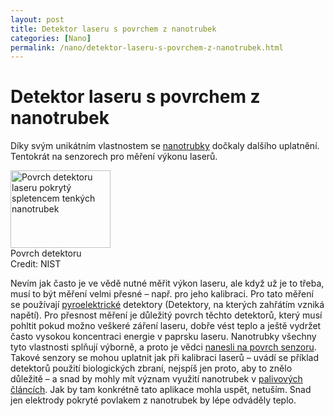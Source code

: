 ```yaml
---
layout: post
title: Detektor laseru s povrchem z nanotrubek
categories: [Nano]
permalink: /nano/detektor-laseru-s-povrchem-z-nanotrubek.html
---
```

# Detektor laseru s povrchem z nanotrubek

Díky svým unikátním vlastnostem se [nanotrubky](http://www.techblog.cz/nano/nanotubes-nanotrubky.html) dočkaly dalšího uplatnění. Tentokrát na senzorech pro měření výkonu laserů.

<div class="obry"><div class="leftbox"><img alt="Povrch detektoru laseru pokrytý spletencem tenkých nanotrubek" height="124" src="http://www.techblog.cz/images/detektor-laseru-povrch.jpg" width="160"/></div>Povrch detektoru<br/>Credit: NIST</div> 

Nevím jak často je ve vědě nutné měřit výkon laseru, ale když už je to třeba, musí to být měření velmi přesné – např. pro jeho kalibraci. Pro tato měření se používají [pyroelektrické](http://en.wikipedia.org/wiki/Pyroelectricity) detektory (Detektory, na kterých zahřátím vzniká napětí). Pro přesnost měření je důležitý povrch těchto detektorů, který musí pohltit pokud možno veškeré záření laseru, dobře vést teplo a ještě vydržet často vysokou koncentraci energie v paprsku laseru. Nanotrubky všechny tyto vlastnosti splňují výborně, a proto je vědci [nanesli na povrch senzoru](http://www.eurekalert.org/pub_releases/2005-01/nios-lah012605.php). Takové senzory se mohou uplatnit jak při kalibraci laserů – uvádí se příklad detektorů použití biologických zbraní, nejspíš jen proto, aby to znělo důležitě – a snad by mohly mít význam využití nanotrubek v [palivových článcích](http://en.wikipedia.org/wiki/Fuelcell). Jak by tam konkrétně tato aplikace mohla uspět, netuším. Snad jen elektrody pokryté povlakem z nanotrubek by lépe odváděly teplo.

